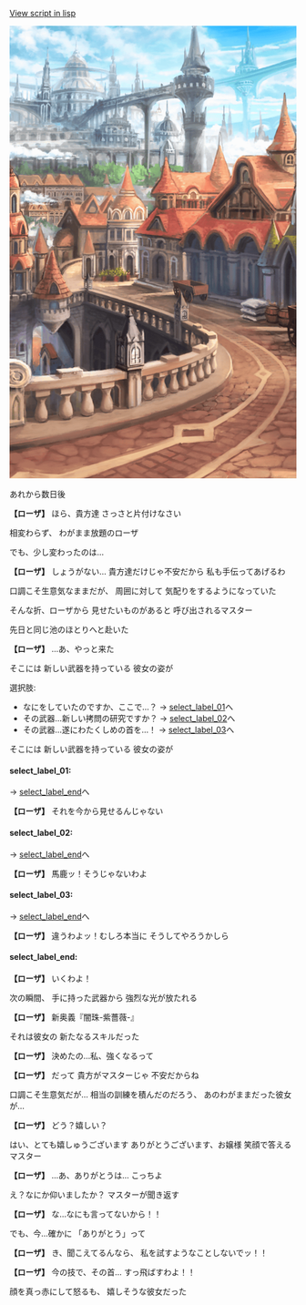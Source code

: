 [View script in lisp](../scripts/20241204.txt)

![town.png](../images/backgrounds/town.png)

あれから数日後

**【ローザ】**
ほら、貴方達
さっさと片付けなさい

相変わらず、
わがまま放題のローザ

でも、少し変わったのは…

**【ローザ】**
しょうがない…
貴方達だけじゃ不安だから
私も手伝ってあげるわ

口調こそ生意気なままだが、
周囲に対して
気配りをするようになっていた

そんな折、ローザから
見せたいものがあると
呼び出されるマスター

先日と同じ池のほとりへと赴いた

**【ローザ】**
…あ、やっと来た

そこには
新しい武器を持っている
彼女の姿が

選択肢:
- なにをしていたのですか、ここで…？ → [select_label_01](#select_label_01)へ
- その武器…新しい拷問の研究ですか？ → [select_label_02](#select_label_02)へ
- その武器…遂にわたくしめの首を…！ → [select_label_03](#select_label_03)へ

そこには
新しい武器を持っている
彼女の姿が

#### select_label_01:
 → [select_label_end](#select_label_end)へ

**【ローザ】**
それを今から見せるんじゃない

#### select_label_02:
 → [select_label_end](#select_label_end)へ

**【ローザ】**
馬鹿ッ！そうじゃないわよ

#### select_label_03:
 → [select_label_end](#select_label_end)へ

**【ローザ】**
違うわよッ！むしろ本当に
そうしてやろうかしら

#### select_label_end:

**【ローザ】**
いくわよ！

次の瞬間、
手に持った武器から
強烈な光が放たれる

**【ローザ】**
新奥義『闇珠-紫薔薇-』

それは彼女の
新たなるスキルだった

**【ローザ】**
決めたの…私、強くなるって

**【ローザ】**
だって
貴方がマスターじゃ
不安だからね

口調こそ生意気だが…
相当の訓練を積んだのだろう、
あのわがままだった彼女が…

**【ローザ】**
どう？嬉しい？

はい、とても嬉しゅうございます
ありがとうございます、お嬢様
笑顔で答えるマスター

**【ローザ】**
…あ、ありがとうは…
こっちよ

え？なにか仰いましたか？
マスターが聞き返す

**【ローザ】**
な…なにも言ってないから！！

でも、今…確かに
「ありがとう」って

**【ローザ】**
き、聞こえてるんなら、
私を試すようなことしないでッ！！

**【ローザ】**
今の技で、その首…
すっ飛ばすわよ！！

顔を真っ赤にして怒るも、
嬉しそうな彼女だった
